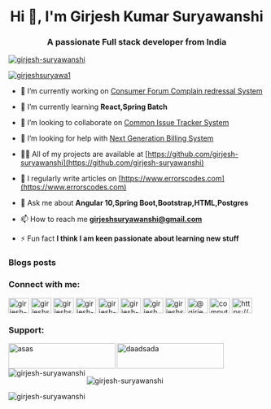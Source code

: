 <h1 align="center">Hi 👋, I'm Girjesh Kumar Suryawanshi</h1>
<h3 align="center">A passionate Full stack developer from India</h3>

<p align="left"> <a href="https://github.com/ryo-ma/github-profile-trophy"><img src="https://github-profile-trophy.vercel.app/?username=girjesh-suryawanshi" alt="girjesh-suryawanshi" /></a> </p>

<p align="left"> <a href="https://twitter.com/girjeshsuryawa1" target="blank"><img src="https://img.shields.io/twitter/follow/girjeshsuryawa1?logo=twitter&style=for-the-badge" alt="girjeshsuryawa1" /></a> </p>

- 🔭 I’m currently working on [Consumer Forum Complain redressal System](https://github.com/girjesh-suryawanshi/cforum)

- 🌱 I’m currently learning **React,Spring Batch**

- 👯 I’m looking to collaborate on [Common Issue Tracker System](https://github.com/girjesh-suryawanshi/CIT)

- 🤝 I’m looking for help with [Next Generation Billing System](https://github.com/GirjeshKumarSuryawanshi/ngb-api)

- 👨‍💻 All of my projects are available at [https://github.com/girjesh-suryawanshi](https://github.com/girjesh-suryawanshi)

- 📝 I regularly write articles on [https://www.errorscodes.com](https://www.errorscodes.com)

- 💬 Ask me about **Angular 10,Spring Boot,Bootstrap,HTML,Postgres**

- 📫 How to reach me **girjeshsuryawanshi@gmail.com**

- ⚡ Fun fact **I think I am keen passionate about learning new stuff**

### Blogs posts
<!-- BLOG-POST-LIST:START -->
<!-- BLOG-POST-LIST:END -->

<h3 align="left">Connect with me:</h3>
<p align="left">
<a href="https://codepen.io/girjesh-suryawanshi" target="blank"><img align="center" src="https://raw.githubusercontent.com/rahuldkjain/github-profile-readme-generator/master/src/images/icons/Social/codepen.svg" alt="girjesh-suryawanshi" height="30" width="40" /></a>
<a href="https://dev.to/girjeshsuryawanshi" target="blank"><img align="center" src="https://raw.githubusercontent.com/rahuldkjain/github-profile-readme-generator/master/src/images/icons/Social/devto.svg" alt="girjeshsuryawanshi" height="30" width="40" /></a>
<a href="https://twitter.com/girjeshsuryawa1" target="blank"><img align="center" src="https://raw.githubusercontent.com/rahuldkjain/github-profile-readme-generator/master/src/images/icons/Social/twitter.svg" alt="girjeshsuryawa1" height="30" width="40" /></a>
<a href="https://linkedin.com/in/girjesh-suryawanshi-397a8a33" target="blank"><img align="center" src="https://raw.githubusercontent.com/rahuldkjain/github-profile-readme-generator/master/src/images/icons/Social/linked-in-alt.svg" alt="girjesh-suryawanshi-397a8a33" height="30" width="40" /></a>
<a href="https://stackoverflow.com/users/girjesh-kumar-suryawanshi" target="blank"><img align="center" src="https://raw.githubusercontent.com/rahuldkjain/github-profile-readme-generator/master/src/images/icons/Social/stack-overflow.svg" alt="girjesh-kumar-suryawanshi" height="30" width="40" /></a>
<a href="https://codesandbox.com/girjesh-suryawanshi" target="blank"><img align="center" src="https://raw.githubusercontent.com/rahuldkjain/github-profile-readme-generator/master/src/images/icons/Social/codesandbox.svg" alt="girjesh-suryawanshi" height="30" width="40" /></a>
<a href="https://fb.com/girjesh.suryawanshi" target="blank"><img align="center" src="https://raw.githubusercontent.com/rahuldkjain/github-profile-readme-generator/master/src/images/icons/Social/facebook.svg" alt="girjesh.suryawanshi" height="30" width="40" /></a>
<a href="https://instagram.com/girjeshsuryawanshi/" target="blank"><img align="center" src="https://raw.githubusercontent.com/rahuldkjain/github-profile-readme-generator/master/src/images/icons/Social/instagram.svg" alt="girjeshsuryawanshi/" height="30" width="40" /></a>
<a href="https://medium.com/@girjeshsuryawanshi" target="blank"><img align="center" src="https://raw.githubusercontent.com/rahuldkjain/github-profile-readme-generator/master/src/images/icons/Social/medium.svg" alt="@girjeshsuryawanshi" height="30" width="40" /></a>
<a href="https://www.youtube.com/c/computershala" target="blank"><img align="center" src="https://raw.githubusercontent.com/rahuldkjain/github-profile-readme-generator/master/src/images/icons/Social/youtube.svg" alt="computershala" height="30" width="40" /></a>
<a href="/https://dashboard.rss.com/" target="blank"><img align="center" src="https://raw.githubusercontent.com/rahuldkjain/github-profile-readme-generator/master/src/images/icons/Social/rss.svg" alt="https://dashboard.rss.com/" height="30" width="40" /></a>
</p>


<h3 align="left">Support:</h3>
<p><a href="https://www.buymeacoffee.com/asas"> <img align="left" src="https://cdn.buymeacoffee.com/buttons/v2/default-yellow.png" height="50" width="210" alt="asas" /></a><a href="https://ko-fi.com/daadsada"> <img align="left" src="https://cdn.ko-fi.com/cdn/kofi3.png?v=3" height="50" width="210" alt="daadsada" /></a></p><br><br>


<p><img align="left" src="https://github-readme-stats.vercel.app/api/top-langs?username=girjesh-suryawanshi&show_icons=true&locale=en&layout=compact" alt="girjesh-suryawanshi" /></p>

<p>&nbsp;<img align="center" src="https://github-readme-stats.vercel.app/api?username=girjesh-suryawanshi&show_icons=true&locale=en" alt="girjesh-suryawanshi" /></p>

<p><img align="center" src="https://github-readme-streak-stats.herokuapp.com/?user=girjesh-suryawanshi&" alt="girjesh-suryawanshi" /></p>

